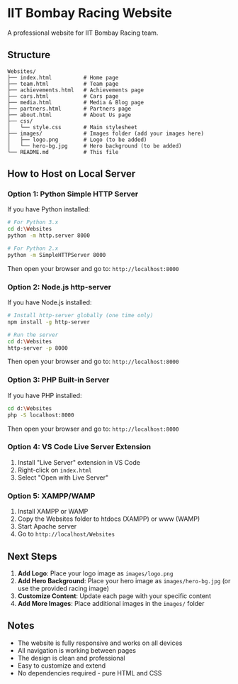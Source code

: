 # IIT Bombay Racing Website

A professional website for IIT Bombay Racing team.

## Structure

```
Websites/
├── index.html          # Home page
├── team.html           # Team page
├── achievements.html   # Achievements page
├── cars.html           # Cars page
├── media.html          # Media & Blog page
├── partners.html       # Partners page
├── about.html          # About Us page
├── css/
│   └── style.css       # Main stylesheet
├── images/             # Images folder (add your images here)
│   ├── logo.png        # Logo (to be added)
│   └── hero-bg.jpg     # Hero background (to be added)
└── README.md           # This file
```

## How to Host on Local Server

### Option 1: Python Simple HTTP Server
If you have Python installed:

```bash
# For Python 3.x
cd d:\Websites
python -m http.server 8000

# For Python 2.x
python -m SimpleHTTPServer 8000
```

Then open your browser and go to: `http://localhost:8000`

### Option 2: Node.js http-server
If you have Node.js installed:

```bash
# Install http-server globally (one time only)
npm install -g http-server

# Run the server
cd d:\Websites
http-server -p 8000
```

Then open your browser and go to: `http://localhost:8000`

### Option 3: PHP Built-in Server
If you have PHP installed:

```bash
cd d:\Websites
php -S localhost:8000
```

Then open your browser and go to: `http://localhost:8000`

### Option 4: VS Code Live Server Extension
1. Install "Live Server" extension in VS Code
2. Right-click on `index.html`
3. Select "Open with Live Server"

### Option 5: XAMPP/WAMP
1. Install XAMPP or WAMP
2. Copy the Websites folder to htdocs (XAMPP) or www (WAMP)
3. Start Apache server
4. Go to `http://localhost/Websites`

## Next Steps

1. **Add Logo**: Place your logo image as `images/logo.png`
2. **Add Hero Background**: Place your hero image as `images/hero-bg.jpg` (or use the provided racing image)
3. **Customize Content**: Update each page with your specific content
4. **Add More Images**: Place additional images in the `images/` folder

## Notes

- The website is fully responsive and works on all devices
- All navigation is working between pages
- The design is clean and professional
- Easy to customize and extend
- No dependencies required - pure HTML and CSS
